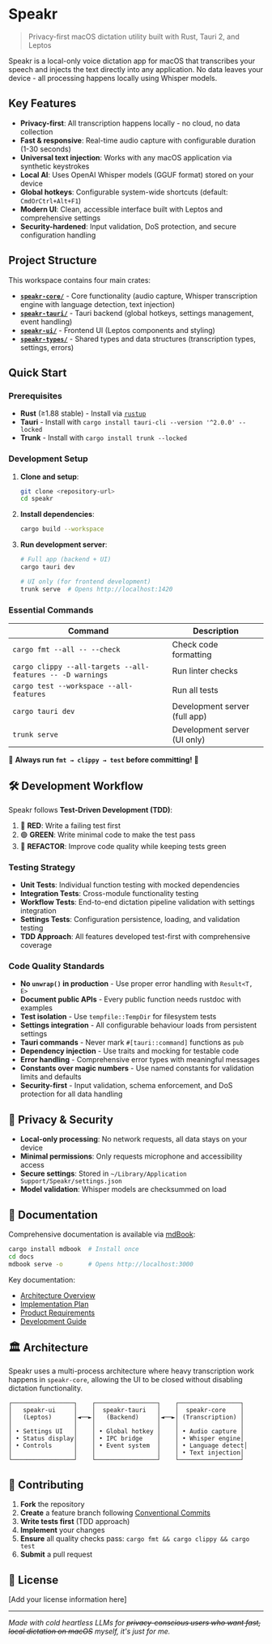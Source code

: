 # Speakr

> Privacy-first macOS dictation utility built with Rust, Tauri 2, and Leptos

Speakr is a local-only voice dictation app for macOS that transcribes your speech and injects the
text directly into any application. No data leaves your device - all processing happens locally
using Whisper models.

## Key Features

- **Privacy-first**: All transcription happens locally - no cloud, no data collection
- **Fast & responsive**: Real-time audio capture with configurable duration (1-30 seconds)
- **Universal text injection**: Works with any macOS application via synthetic keystrokes
- **Local AI**: Uses OpenAI Whisper models (GGUF format) stored on your device
- **Global hotkeys**: Configurable system-wide shortcuts (default: `CmdOrCtrl+Alt+F1`)
- **Modern UI**: Clean, accessible interface built with Leptos and comprehensive settings
- **Security-hardened**: Input validation, DoS protection, and secure configuration handling

## Project Structure

This workspace contains four main crates:

- **[`speakr-core/`](speakr-core/)** - Core functionality (audio capture, Whisper transcription
  engine with language detection, text injection)
- **[`speakr-tauri/`](speakr-tauri/)** - Tauri backend (global hotkeys, settings management, event
  handling)
- **[`speakr-ui/`](speakr-ui/)** - Frontend UI (Leptos components and styling)
- **[`speakr-types/`](speakr-types/)** - Shared types and data structures (transcription types,
  settings, errors)

## Quick Start

### Prerequisites

- **Rust** (≥1.88 stable) - Install via [`rustup`](https://rustup.rs/)
- **Tauri** - Install with `cargo install tauri-cli --version '^2.0.0' --locked`
- **Trunk** - Install with `cargo install trunk --locked`

### Development Setup

1. **Clone and setup**:

   ```bash
   git clone <repository-url>
   cd speakr
   ```

2. **Install dependencies**:

   ```bash
   cargo build --workspace
   ```

3. **Run development server**:

   ```bash
   # Full app (backend + UI)
   cargo tauri dev

   # UI only (for frontend development)
   trunk serve  # Opens http://localhost:1420
   ```

### Essential Commands

| Command                                                    | Description                   |
| ---------------------------------------------------------- | ----------------------------- |
| `cargo fmt --all -- --check`                               | Check code formatting         |
| `cargo clippy --all-targets --all-features -- -D warnings` | Run linter checks             |
| `cargo test --workspace --all-features`                    | Run all tests                 |
| `cargo tauri dev`                                          | Development server (full app) |
| `trunk serve`                                              | Development server (UI only)  |

🚨 **Always run `fmt → clippy → test` before committing!** 🚨

## 🛠️ Development Workflow

Speakr follows **Test-Driven Development (TDD)**:

1. 🔴 **RED**: Write a failing test first
2. 🟢 **GREEN**: Write minimal code to make the test pass
3. 🔵 **REFACTOR**: Improve code quality while keeping tests green

### Testing Strategy

- **Unit Tests**: Individual function testing with mocked dependencies
- **Integration Tests**: Cross-module functionality testing
- **Workflow Tests**: End-to-end dictation pipeline validation with settings integration
- **Settings Tests**: Configuration persistence, loading, and validation testing
- **TDD Approach**: All features developed test-first with comprehensive coverage

### Code Quality Standards

- **No `unwrap()` in production** - Use proper error handling with `Result<T, E>`
- **Document public APIs** - Every public function needs rustdoc with examples
- **Test isolation** - Use `tempfile::TempDir` for filesystem tests
- **Settings integration** - All configurable behaviour loads from persistent settings
- **Tauri commands** - Never mark `#[tauri::command]` functions as `pub`
- **Dependency injection** - Use traits and mocking for testable code
- **Error handling** - Comprehensive error types with meaningful messages
- **Constants over magic numbers** - Use named constants for validation limits and defaults
- **Security-first** - Input validation, schema enforcement, and DoS protection for all data
  handling

## 🔐 Privacy & Security

- **Local-only processing**: No network requests, all data stays on your device
- **Minimal permissions**: Only requests microphone and accessibility access
- **Secure settings**: Stored in `~/Library/Application Support/Speakr/settings.json`
- **Model validation**: Whisper models are checksummed on load

## 📖 Documentation

Comprehensive documentation is available via [mdBook](https://github.com/rust-lang/mdBook):

```bash
cargo install mdbook  # Install once
cd docs
mdbook serve -o       # Opens http://localhost:3000
```

Key documentation:

- [Architecture Overview](docs/ARCHITECTURE.md)
- [Implementation Plan](docs/IMPLEMENTATION_PLAN.md)
- [Product Requirements](docs/PRD.md)
- [Development Guide](DEVELOPMENT.md)

## 🏛️ Architecture

Speakr uses a multi-process architecture where heavy transcription work happens in `speakr-core`,
allowing the UI to be closed without disabling dictation functionality.

```text
┌─────────────────┐    ┌─────────────────┐    ┌─────────────────┐
│   speakr-ui     │    │  speakr-tauri   │    │  speakr-core    │
│   (Leptos)      │◄──►│   (Backend)     │◄──►│ (Transcription) │
│                 │    │                 │    │                 │
│ • Settings UI   │    │ • Global hotkey │    │ • Audio capture │
│ • Status display│    │ • IPC bridge    │    │ • Whisper engine│
│ • Controls      │    │ • Event system  │    │ • Language detect│
│                 │    │                 │    │ • Text injection│
└─────────────────┘    └─────────────────┘    └─────────────────┘
```

## 🤝 Contributing

1. **Fork** the repository
2. **Create** a feature branch following [Conventional Commits](https://conventionalcommits.org/)
3. **Write tests first** (TDD approach)
4. **Implement** your changes
5. **Ensure** all quality checks pass: `cargo fmt && cargo clippy && cargo test`
6. **Submit** a pull request

## 📄 License

[Add your license information here]

---

_Made with cold heartless LLMs for_ _~~privacy-conscious users who want fast, local dictation on
macOS~~ myself, it's just for me._
